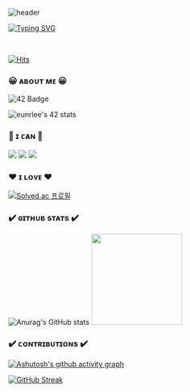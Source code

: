 ![header](https://capsule-render.vercel.app/api?type=waving&color=gradient&height=250&section=header&text=eunrlee&fontSize=80)

[![Typing SVG](https://readme-typing-svg.demolab.com?font=Fira+Code&pause=1000&color=000000&background=FFFFFF00&center=true&vCenter=true&random=false&width=875&height=25&lines=as+known+as+Eunryong)](https://git.io/typing-svg)

<br/>

[![Hits](https://hits.seeyoufarm.com/api/count/incr/badge.svg?url=https%3A%2F%2Fgithub.com%2FEunryong&count_bg=%23FF0000&title_bg=%23555555&icon=github.svg&icon_color=%23FFFFFF&title=hits&edge_flat=false)](https://hits.seeyoufarm.com)

### 😀 ᴀʙᴏᴜᴛ ᴍᴇ 😀

![42 Badge](http://img.shields.io/badge/-42seoul-black?style=for-the-badge&logo=42&link=https://profile.intra.42.fr/users/eunrlee)<!--&fontSize=90&animation=twinkling&descAlignY=80&customColorList=0,1,1,1,1,1)-->

![eunrlee's 42 stats](https://badge.mediaplus.ma/darkblue/eunrlee?1337Badge=off&UM6P=off)

### 💚 ɪ ᴄᴀɴ 💚
<div>
<img src="https://img.shields.io/badge/C-%20?style=for-the-badge&logo=C&logoColor=black&color=%23A8B9CC">
<img src="https://img.shields.io/badge/C%2B%2B-blue?style=for-the-badge&logo=cplusplus"/>
<img src="https://img.shields.io/badge/Javascript-FFFF00?style=for-the-badge&logo=javascript&logoColor=black" />
</div>

### ❤ ɪ ʟᴏᴠᴇ ❤
[![Solved.ac 프로필](http://mazassumnida.wtf/api/v2/generate_badge?boj=srdn12)](https://solved.ac/Eunryong)

### ✔️ ɢɪᴛʜᴜʙ sᴛᴀᴛs ✔️
![Anurag's GitHub stats](https://github-readme-stats.vercel.app/api?username=Eunryong&show_icons=true&theme=radical)
<img height="180em" src="https://github-readme-stats.vercel.app/api/top-langs/?username=Eunryong&layout=compact&bg_color=30,e96443,904e95&title_color=fff&text_color=fff">

### ✔️ ᴄᴏɴᴛʀɪʙᴜᴛɪᴏɴs ✔️
[![Ashutosh's github activity graph](https://github-readme-activity-graph.vercel.app/graph?username=Eunryong&theme=react&custom_title=힘내서%20커밋)](https://github.com/ashutosh00710/github-readme-activity-graph)

[![GitHub Streak](https://streak-stats.demolab.com/?user=Eunryong&theme=nord&card_width=500&date_format=%5BY%20%5DM%20j)](https://git.io/streak-stats)
